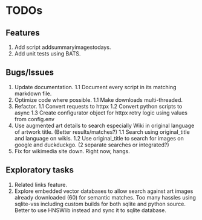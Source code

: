# TODOs

## Features

1. Add script addsummaryimagestodays.
1. Add unit tests using BATS.

## Bugs/Issues

1. Update documentation.
   1.1 Document every script in its matching markdown file.
1. Optimize code where possible.
   1.1 Make downloads multi-threaded.
1. Refactor.
   1.1 Convert requests to httpx
   1.2 Convert python scripts to async
   1.3 Create configurator object for httpx retry logic using values from config.env
1. Use augmented art details to search especially Wiki in original language of artwork title. (Better results/matches?)
   1.1 Search using original_title and language on wikis.
   1.2 Use original_title to search for images on google and duckduckgo. (2 separate searches or integrated?)
1. Fix for wikimedia site down. Right now, hangs.

## Exploratory tasks

1. Related links feature.
1. Explore embedded vector databases to allow search against art images already downloaded (60) for semantic matches. Too many hassles using sqlite-vss including custom builds for both sqlite and python source. Better to use HNSWlib instead and sync it to sqlite database.
